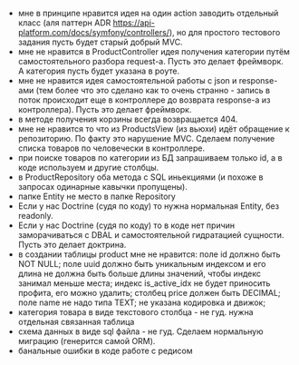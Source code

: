 - мне в принципе нравится идея на один action заводить отдельный класс (аля паттерн ADR https://api-platform.com/docs/symfony/controllers/), но для простого тестового задания пусть будет старый добрый MVC.
- мне не нравится в ProductController идея получения категории путём самостоятельного разбора request-a. Пусть это делает фреймворк. А категория пусть будет указана в роуте.
- мне не нравится идея самостоятельной работы с json и response-ами (тем более что это сделано как то очень странно - запись в поток происходит еще в контроллере до возврата response-а из контроллера). Пусть это делает фреймворк.
- в методе получения корзины всегда возвращается 404.
- мне не нравится то что из ProductsView (из вьюхи) идёт обращение к репозиторию. По факту это нарушение MVC. Сделаем получение списка товаров по человечески в контроллере.
- при поиске товаров по категории из БД запрашиваем только id, а в коде используем и другие столбцы.
- в ProductRepository оба метода с SQL иньекциями (и похоже в запросах одинарные кавычки пропущены).
- папке Entity не место в папке Repository
- Если у нас Doctrine (судя по коду) то нужна нормальная Entity, без readonly.
- Если у нас Doctrine (судя по коду) то в коде нет причин заморачиваться с DBAL и самостоятельной гидратацией сущности. Пусть это делает доктрина.
- в создании таблицы product мне не нравится: поле id должно быть NOT NULL; поле uuid должно быть уникальным индексом и его длина не должна быть больше длины значений, чтобы индекс занимал меньше места; индекс is_active_idx не будет приносить профита, его можно удалить; столбец price должен быть DECIMAL; поле name не надо типа TEXT; не указана кодировка и движок;
- категория товара в виде текстового столбца - не гуд. нужна отдельная связанная таблица
- схема данных в виде sql файла - не гуд. Сделаем нормальную миграцию (генерится самой ORM).
- банальные ошибки в коде работе с редисом
